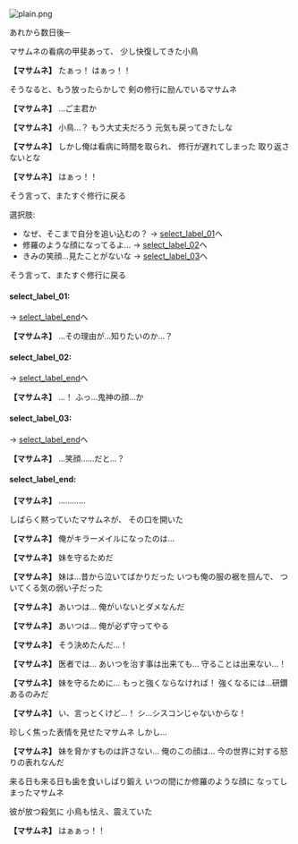 
![plain.png](../images/backgrounds/plain.png)

あれから数日後─

マサムネの看病の甲斐あって、
少し快復してきた小鳥

**【マサムネ】**
たぁっ！
はぁっ！！

そうなると、もう放ったらかしで
剣の修行に励んでいるマサムネ

**【マサムネ】**
…ご主君か

**【マサムネ】**
小鳥…？
もう大丈夫だろう
元気も戻ってきたしな

**【マサムネ】**
しかし俺は看病に時間を取られ、
修行が遅れてしまった
取り返さないとな

**【マサムネ】**
はぁっ！！

そう言って、またすぐ修行に戻る

選択肢:
- なぜ、そこまで自分を追い込むの？ → [select_label_01](#select_label_01)へ
- 修羅のような顔になってるよ… → [select_label_02](#select_label_02)へ
- きみの笑顔…見たことがないな → [select_label_03](#select_label_03)へ


そう言って、またすぐ修行に戻る

#### select_label_01:
 → [select_label_end](#select_label_end)へ

**【マサムネ】**
…その理由が…知りたいのか…？

#### select_label_02:
 → [select_label_end](#select_label_end)へ

**【マサムネ】**
…！
ふっ…鬼神の顔…か

#### select_label_03:
 → [select_label_end](#select_label_end)へ

**【マサムネ】**
…笑顔……だと…？

#### select_label_end:

**【マサムネ】**
…………

しばらく黙っていたマサムネが、
その口を開いた

**【マサムネ】**
俺がキラーメイルになったのは…

**【マサムネ】**
妹を守るためだ

**【マサムネ】**
妹は…昔から泣いてばかりだった
いつも俺の服の裾を掴んで、
ついてくる気の弱い子だった

**【マサムネ】**
あいつは…
俺がいないとダメなんだ

**【マサムネ】**
あいつは…
俺が必ず守ってやる

**【マサムネ】**
そう決めたんだ…！

**【マサムネ】**
医者では…
あいつを治す事は出来ても…
守ることは出来ない…！

**【マサムネ】**
妹を守るために…
もっと強くならなければ！
強くなるには…研鑽あるのみだ

**【マサムネ】**
い、言っとくけど…！
シ…シスコンじゃないからな！

珍しく焦った表情を見せたマサムネ
しかし…

**【マサムネ】**
妹を脅かすものは許さない…
俺のこの顔は…
今の世界に対する怒りの表れなんだ

来る日も来る日も歯を食いしばり鍛え
いつの間にか修羅のような顔に
なってしまったマサムネ

彼が放つ殺気に
小鳥も怯え、震えていた

**【マサムネ】**
はぁぁっ！！